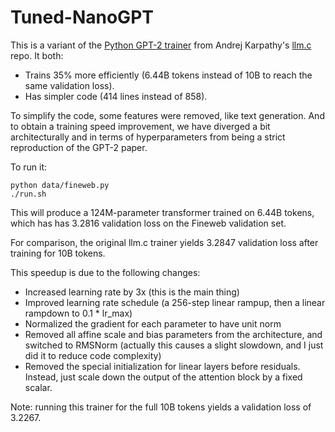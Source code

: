 # Tuned-NanoGPT

This is a variant of the [Python GPT-2 trainer](https://github.com/karpathy/llm.c/blob/master/train_gpt2.py) from
Andrej Karpathy's [llm.c](https://github.com/karpathy/llm.c) repo. It both:
* Trains 35% more efficiently (6.44B tokens instead of 10B to reach the same validation loss).
* Has simpler code (414 lines instead of 858).

To simplify the code, some features were removed, like text generation. And to obtain a training speed improvement, we have diverged
a bit architecturally and in terms of hyperparameters from being a strict reproduction of the GPT-2 paper.

To run it:
```
python data/fineweb.py
./run.sh
```

This will produce a 124M-parameter transformer trained on 6.44B tokens, which has has 3.2816 validation loss on the Fineweb validation set.

For comparison, the original llm.c trainer yields 3.2847 validation loss after training for 10B tokens.

This speedup is due to the following changes:
- Increased learning rate by 3x (this is the main thing)
- Improved learning rate schedule (a 256-step linear rampup, then a linear rampdown to 0.1 * lr_max)
- Normalized the gradient for each parameter to have unit norm
- Removed all affine scale and bias parameters from the architecture, and switched to RMSNorm (actually this causes a slight slowdown, and I just did it to reduce code complexity)
- Removed the special initialization for linear layers before residuals. Instead, just scale down the output of the attention block by a fixed scalar.

Note: running this trainer for the full 10B tokens yields a validation loss of 3.2267.

